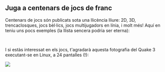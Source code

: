 <?php require("../../entete.php"); ?> <?php require("../../base.php"); ?>

<div id="corps">

<h2>Juga a centenars de jocs de franc</h2>

Centenars de jocs són publicats sota una llicència lliure: 2D, 3D, trencaclosques, jocs bèl·lics, jocs multijugadors en línia, i molt més! Aquí en teniu uns pocs exemples (la llista sencera podria ser eterna):

<div id="items">

<?php all_games_from_file (); ?>

<br class="clearboth" />
</div>

I si estàs interessat en els jocs, t'agradarà aquesta fotografia del Quake 3 executant-se en Linux, a 24 pantalles (!):

<a href="Images/quake_24_screens.jpg"><img src="Images/quake_24_screens_thumbnail.jpg" /></a>

</div>


